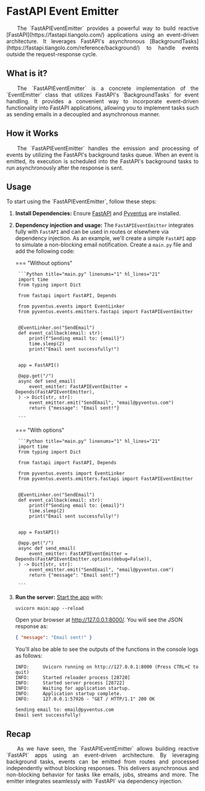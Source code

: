 # FastAPI Event Emitter

<p style='text-align: justify;' markdown>
	&emsp;&emsp;The `FastAPIEventEmitter` provides a powerful way to build reactive [FastAPI](https://fastapi.tiangolo.com/)
	applications using an event-driven architecture. It leverages FastAPI's asynchronous [BackgroundTasks](https://fastapi.tiangolo.com/reference/background/)
	to handle events outside the request-response cycle.
</p>

## What is it?

<p style='text-align: justify;' markdown>
	&emsp;&emsp;The `FastAPIEventEmitter` is a concrete implementation of the `EventEmitter` class that utilizes 
	FastAPI's `BackgroundTasks` for event handling. It provides a convenient way to incorporate event-driven 
	functionality into FastAPI applications, allowing you to implement tasks such as sending emails in a 
	decoupled and asynchronous manner.
</p>

## How it Works

<p style='text-align: justify;' markdown>
	&emsp;&emsp;The `FastAPIEventEmitter` handles the emission and processing of events by utilizing the FastAPI's 
	background tasks queue. When an event is emitted, its execution is scheduled into the FastAPI's background
	tasks to run asynchronously after the response is sent.
</p>

## Usage

<p style='text-align: justify;' markdown>
	To start using the `FastAPIEventEmitter`, follow these steps:
</p>

1. **Install Dependencies:**
    Ensure [FastAPI](https://fastapi.tiangolo.com/#installation) and [Pyventus](../../../getting-started.md/#optional-dependencies) 
    are installed.

2. **Dependency injection and usage:**
    The `FastAPIEventEmitter` integrates fully with `FastAPI` and can be used in routes or elsewhere via dependency 
    injection. As an example, we'll create a simple `FastAPI` app to simulate a non-blocking email notification.
    Create a `main.py` file and add the following code:

   	=== "Without options"

   	   	```Python title="main.py" linenums="1" hl_lines="21"
   	   	import time
   	   	from typing import Dict
   	   	
   	   	from fastapi import FastAPI, Depends
   	   	
   	   	from pyventus.events import EventLinker
   	   	from pyventus.events.emitters.fastapi import FastAPIEventEmitter
   	   	
   	   	
   	   	@EventLinker.on("SendEmail")
   	   	def event_callback(email: str):
   	   		print(f"Sending email to: {email}")
   	   		time.sleep(2)
   	   		print("Email sent successfully!")
   	   	

   	   	app = FastAPI()
   	   	
   	   	@app.get("/")
   	   	async def send_email(
   	   	    event_emitter: FastAPIEventEmitter = Depends(FastAPIEventEmitter),
   	   	) -> Dict[str, str]:
   	   	    event_emitter.emit("SendEmail", "email@pyventus.com")
   	   	    return {"message": "Email sent!"}
   	   	
   	   	```

   	=== "With options"

   	   	```Python title="main.py" linenums="1" hl_lines="21"
   	   	import time
   	   	from typing import Dict
   	
   	   	from fastapi import FastAPI, Depends
   	   	
   	   	from pyventus.events import EventLinker
   	   	from pyventus.events.emitters.fastapi import FastAPIEventEmitter
   	   	
   	   	
   	   	@EventLinker.on("SendEmail")
   	   	def event_callback(email: str):
   	   	    print(f"Sending email to: {email}")
   	   	    time.sleep(2)
   	   	    print("Email sent successfully!")
   	   	

   	   	app = FastAPI()
   	   	
   	   	@app.get("/")
   	   	async def send_email(
   	   	    event_emitter: FastAPIEventEmitter = Depends(FastAPIEventEmitter.options(debug=False)),
   	   	) -> Dict[str, str]:
   	   	    event_emitter.emit("SendEmail", "email@pyventus.com")
   	   	    return {"message": "Email sent!"}
   	   	
   	   	```

3. **Run the server:**
	<a href="https://fastapi.tiangolo.com/#run-it" target="_blank">Start the app</a> with:

   	```console
   	uvicorn main:app --reload
   	```

   	Open your browser at <a href="http://127.0.0.1:8000/" target="_blank">http://127.0.0.1:8000/</a>. You will
   	see the JSON response as:

   	```JSON
   	{ "message": "Email sent!" }
   	```

   	You'll also be able to see the outputs of the functions in the console logs as follows:

   	```console
   	INFO:     Uvicorn running on http://127.0.0.1:8000 (Press CTRL+C to quit)
   	INFO:     Started reloader process [28720]
   	INFO:     Started server process [28722]
   	INFO:     Waiting for application startup.
   	INFO:     Application startup complete.
   	INFO:     127.0.0.1:57926 - "GET / HTTP/1.1" 200 OK

   	Sending email to: email@pyventus.com
   	Email sent successfully!
   	```

## Recap

<p style='text-align: justify;' markdown>
    &emsp;&emsp;As we have seen, the `FastAPIEventEmitter` allows building reactive `FastAPI` apps using an event-driven 
	architecture. By leveraging background tasks, events can be emitted from routes and processed independently without
	blocking responses. This delivers asynchronous and non-blocking behavior for tasks like emails, jobs, streams and
	more. The emitter integrates seamlessly with `FastAPI` via dependency injection.
</p>

<br>
